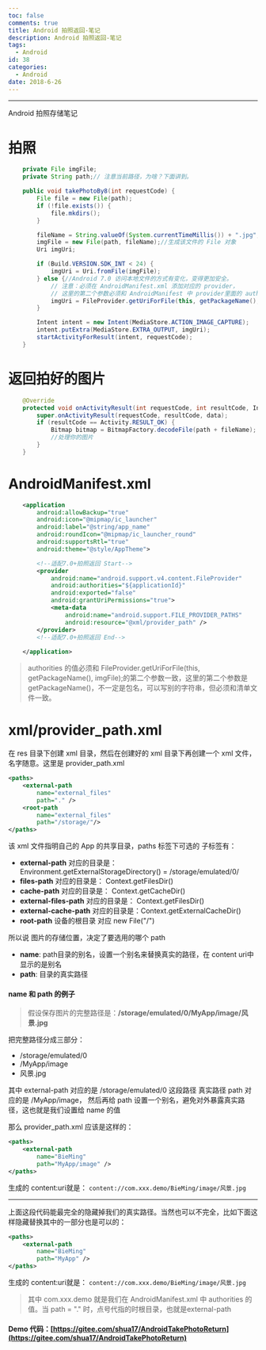 ```yaml
---
toc: false
comments: true
title: Android 拍照返回-笔记
description: Android 拍照返回-笔记
tags:
  - Android
id: 38
categories:
  - Android
date: 2018-6-26
---
```


---
Android 拍照存储笔记

<!-- more -->


# 拍照
```java
    private File imgFile;
	private String path;// 注意当前路径，为啥？下面讲到。

    public void takePhotoBy8(int requestCode) {
        File file = new File(path);
        if (!file.exists()) {
            file.mkdirs();
        }

        fileName = String.valueOf(System.currentTimeMillis()) + ".jpg";//文件的名字
        imgFile = new File(path, fileName);//生成该文件的 File 对象
        Uri imgUri;

        if (Build.VERSION.SDK_INT < 24) {
            imgUri = Uri.fromFile(imgFile);
        } else {//Android 7.0 访问本地文件的方式有变化，变得更加安全。
            // 注意：必须在 AndroidManifest.xml 添加对应的 provider，
            // 这里的第二个参数必须和 AndroidManifest 中 provider里面的 authorities: = 一致
            imgUri = FileProvider.getUriForFile(this, getPackageName(), imgFile);
        }

        Intent intent = new Intent(MediaStore.ACTION_IMAGE_CAPTURE);
        intent.putExtra(MediaStore.EXTRA_OUTPUT, imgUri);
        startActivityForResult(intent, requestCode);
    }
```

# 返回拍好的图片
```java
    @Override
    protected void onActivityResult(int requestCode, int resultCode, Intent data) {
        super.onActivityResult(requestCode, resultCode, data);
        if (resultCode == Activity.RESULT_OK) {
            Bitmap bitmap = BitmapFactory.decodeFile(path + fileName);
            //处理你的图片
        }
    }
```

# AndroidManifest.xml
```xml
    <application
        android:allowBackup="true"
        android:icon="@mipmap/ic_launcher"
        android:label="@string/app_name"
        android:roundIcon="@mipmap/ic_launcher_round"
        android:supportsRtl="true"
        android:theme="@style/AppTheme">

        <!--适配7.0+拍照返回 Start-->
        <provider
            android:name="android.support.v4.content.FileProvider"
            android:authorities="${applicationId}"
            android:exported="false"
            android:grantUriPermissions="true">
            <meta-data
                android:name="android.support.FILE_PROVIDER_PATHS"
                android:resource="@xml/provider_path" />
        </provider>
        <!--适配7.0+拍照返回 End-->
				
    </application>
```
> authorities 的值必须和  FileProvider.getUriForFile(this, getPackageName(), imgFile);的第二个参数一致，这里的第二个参数是  getPackageName()，不一定是包名，可以写别的字符串，但必须和清单文件一致。


# xml/provider_path.xml
在 res 目录下创建 xml 目录，然后在创建好的 xml 目录下再创建一个 xml 文件，名字随意。这里是 provider_path.xml

```xml
<paths>
    <external-path
        name="external_files"
        path="." />
    <root-path
        name="external_files"
        path="/storage/"/>
</paths>
```
该 xml 文件指明自己的 App 的共享目录，paths 标签下可选的 子标签有：

- **external-path** 对应的目录是：Environment.getExternalStorageDirectory() = /storage/emulated/0/
- **files-path** 对应的目录是： Context.getFilesDir()
- **cache-path** 对应的目录是： Context.getCacheDir()
- **external-files-path** 对应的目录是： Context.getFilesDir()
- **external-cache-path** 对应的目录是：Context.getExternalCacheDir()
- **root-path** 设备的根目录 对应 new File("/")

所以说 图片的存储位置，决定了要选用的哪个 path

- **name**: path目录的别名，设置一个别名来替换真实的路径，在 content uri中显示的是别名
- **path**: 目录的真实路径

####  name 和 path 的例子

> 假设保存图片的完整路径是：**/storage/emulated/0/MyApp/image/风景.jpg**

把完整路径分成三部分：

- /storage/emulated/0
- /MyApp/image
- 风景.jpg

其中 external-path 对应的是 /storage/emulated/0 这段路径
真实路径 path 对应的是 /MyApp/image，
然后再给 path 设置一个别名，避免对外暴露真实路径，这也就是我们设置给 name 的值

那么 provider_path.xml 应该是这样的：
```xml
<paths>
    <external-path
        name="BieMing"
        path="MyApp/image" />
</paths>
```
生成的 content:uri就是： 
`
content://com.xxx.demo/BieMing/image/风景.jpg
`

---

上面这段代码能最完全的隐藏掉我们的真实路径。当然也可以不完全，比如下面这样隐藏替换其中的一部分也是可以的：
```xml
<paths>
    <external-path
        name="BieMing"
        path="MyApp" />
</paths>
```
生成的 content:uri就是： 
`
content://com.xxx.demo/BieMing/image/风景.jpg
`
> 其中 com.xxx.demo 就是我们在 AndroidManifest.xml 中 authorities 的值。当 path = "." 时，点号代指的时根目录，也就是external-path


#### Demo 代码：[https://gitee.com/shua17/AndroidTakePhotoReturn](https://gitee.com/shua17/AndroidTakePhotoReturn)
